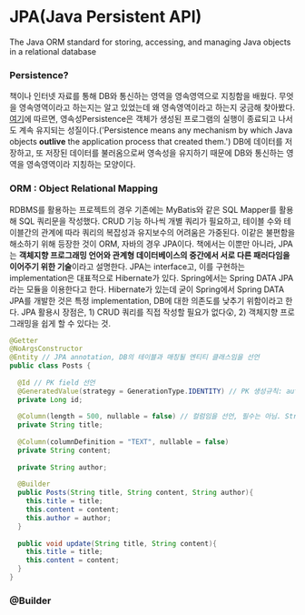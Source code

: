 # JPA(Java Persistent API)
The Java ORM standard for storing, accessing, and managing Java objects in a relational database

### Persistence?
책이나 인터넷 자료를 통해 DB와 통신하는 영역을 영속영역으로 지칭함을 배웠다. 무엇을 영속영역이라고 하는지는 알고 있었는데 왜 영속영역이라고 하는지 궁금해 찾아봤다. [여기](https://www.infoworld.com/article/3379043/what-is-jpa-introduction-to-the-java-persistence-api.html)에 따르면, 영속성Persistence은 객체가 생성된 프로그램의 실행이 종료되고 나서도 계속 유지되는 성질이다.('Persistence means any mechanism by which Java objects **outlive** the application process that created them.') DB에 데이터를 저장하고, 또 저장된 데이터를 불러옴으로써 영속성을 유지하기 때문에 DB와 통신하는 영역을 영속영역이라 지칭하는 모양이다. 

### ORM : Object Relational Mapping
RDBMS를 활용하는 프로젝트의 경우 기존에는 MyBatis와 같은 SQL Mapper를 활용해 SQL 쿼리문을 작성했다. CRUD 기능 하나씩 개별 쿼리가 필요하고, 테이블 수와 테이블간의 관계에 따라 쿼리의 복잡성과 유지보수의 어려움은 가중된다. 이같은 불편함을 해소하기 위해 등장한 것이 ORM, 자바의 경우 JPA이다. 책에서는 이뿐만 아니라, JPA는 **객체지향 프로그래밍 언어와 관계형 데이터베이스의 중간에서 서로 다른 패러다임을 이어주기 위한 기술**이라고 설명한다. JPA는 interface고, 이를 구현하는 implementation은 대표적으로 Hibernate가 있다. Spring에서는 Spring DATA JPA라는 모듈을 이용한다고 한다. Hibernate가 있는데 굳이 Spring에서 Spring DATA JPA를 개발한 것은 특정 implementation, DB에 대한 의존도를 낮추기 위함이라고 한다. JPA 활용시 장점은, 1) CRUD 쿼리를 직접 작성할 필요가 없다😲, 2) 객체지향 프로그래밍을 쉽게 할 수 있다는 것.

```java
@Getter
@NoArgsConstructor
@Entity // JPA annotation, DB의 테이블과 매칭될 엔티티 클래스임을 선언
public class Posts {
  
  @Id // PK field 선언
  @GeneratedValue(strategy = GenerationType.IDENTITY) // PK 생성규칙: auto increment
  private Long id;
  
  @Column(length = 500, nullable = false) // 컬럼임을 선언, 필수는 아님. String default length는 255
  private String title;
  
  @Column(columnDefinition = "TEXT", nullable = false)
  private String content;
  
  private String author;
  
  @Builder
  public Posts(String title, String content, String author){
    this.title = title;
    this.content = content;
    this.author = author;
  }
  
  public void update(String title, String content){
    this.title = title;
    this.content = content;
  }
}
```

### @Builder

